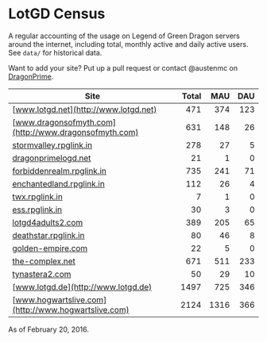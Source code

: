 # LotGD Census
A regular accounting of the usage on Legend of Green Dragon servers around the internet, including total, monthly active and daily active users. See `data/` for historical data.

Want to add your site? Put up a pull request or contact @austenmc on [DragonPrime](http://dragonprime.net).


Site | Total | MAU | DAU
--- | ---:| ---:| ---:
[www.lotgd.net](http://www.lotgd.net)|471|374|123
[www.dragonsofmyth.com](http://www.dragonsofmyth.com)|631|148|26
[stormvalley.rpglink.in](http://stormvalley.rpglink.in)|278|27|5
[dragonprimelogd.net](http://dragonprimelogd.net)|21|1|0
[forbiddenrealm.rpglink.in](http://forbiddenrealm.rpglink.in)|735|241|71
[enchantedland.rpglink.in](http://enchantedland.rpglink.in)|112|26|4
[twx.rpglink.in](http://twx.rpglink.in)|7|1|0
[ess.rpglink.in](http://ess.rpglink.in)|30|3|0
[lotgd4adults2.com](http://lotgd4adults2.com)|389|205|65
[deathstar.rpglink.in](http://deathstar.rpglink.in)|80|46|8
[golden-empire.com](http://golden-empire.com)|22|5|0
[the-complex.net](http://the-complex.net)|671|511|233
[tynastera2.com](http://tynastera2.com)|50|29|10
[www.lotgd.de](http://www.lotgd.de)|1497|725|346
[www.hogwartslive.com](http://www.hogwartslive.com)|2124|1316|366

As of February 20, 2016.
